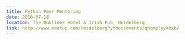 ```yaml
---
title: Python Peer Mentoring
date: 2016-07-18
location: The Dubliner Hotel & Irish Pub, Heidelberg
link: http://www.meetup.com/HeidelbergPython/events/qhqmplyvkbxb/
---
```

